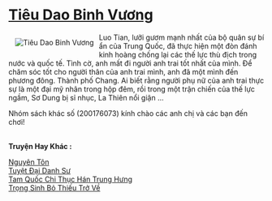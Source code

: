 <a href="https://truyenwiki.net/tieu-dao-binh-vuong.35209/" title="Tiêu Dao Binh Vương"><h1>Tiêu Dao Binh Vương</h1></a><div style="display:table"><img align="right" style="float: left; padding: 10px;" src="https://truyenwiki.net/a/img/str/src/35209.jpg" alt="Tiêu Dao Binh Vương">Luo Tian, ​​lưỡi gươm mạnh nhất của bộ quân sự bí ẩn của Trung Quốc, đã thực hiện một đòn đánh kinh hoàng chống lại các thế lực thù địch trong nước và quốc tế. Tình cờ, anh mất đi người anh trai tốt nhất của mình. Để chăm sóc tốt cho người thân của anh trai mình, anh đã một mình đến phương đông. Thành phố Chang. Ai biết rằng người phụ nữ của anh trai thực sự là một đại mỹ nhân trong hộp đêm, rồi trong một trận chiến của thế lực ngầm, Sơ Dung bị sỉ nhục, La Thiên nổi giận ...<p></p> Nhóm sách khác số (200176073) kính chào các anh chị và các bạn đến chơi!</div><p><br><b>Truyện Hay Khác :</b></p><a href="https://truyenwiki.net/nguyen-ton.36414/" alt="Nguyên Tôn">Nguyên Tôn</a><br/><a href="https://sangtacviet.wordpress.com/2020/10/22/tuyet-dai-danh-su/" alt="Tuyệt Đại Danh Sư">Tuyệt Đại Danh Sư</a><br/><a href="https://sangtacviet.wordpress.com/2020/10/22/tam-quoc-chi-thuc-han-trung-hung/" alt="Tam Quốc Chi Thục Hán Trung Hưng">Tam Quốc Chi Thục Hán Trung Hưng</a><br/><a href="https://sangtacviet.wordpress.com/2020/10/22/trong-sinh-bo-thieu-tro-ve/" alt="Trọng Sinh Bỏ Thiếu Trở Về">Trọng Sinh Bỏ Thiếu Trở Về</a><br/>